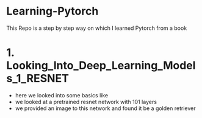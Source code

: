 # Learning-Pytorch
This Repo is a step by step way on which I learned Pytorch from a book 

# 1. Looking_Into_Deep_Learning_Models_1_RESNET
- here we looked into some basics like
- we looked at a pretrained resnet network with 101 layers
- we provided an image to this network and found it be a golden retriever
